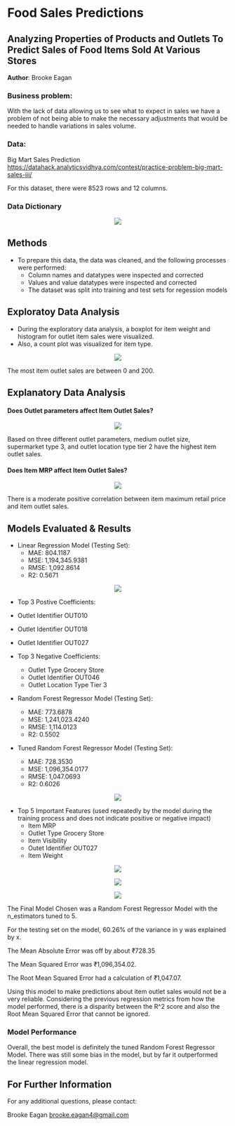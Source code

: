 # Food Sales Predictions
## Analyzing Properties of Products and Outlets To Predict Sales of Food Items Sold At Various Stores

**Author**: Brooke Eagan

### Business problem:

With the lack of data allowing us to see what to expect in sales we have a problem of not being able to make the necessary adjustments that would be needed to handle variations in sales volume.


### Data:

Big Mart Sales Prediction https://datahack.analyticsvidhya.com/contest/practice-problem-big-mart-sales-iii/

For this dataset, there were 8523 rows and 12 columns.

### Data Dictionary

<p align = "center"> 
  <img src = "https://raw.githubusercontent.com/Beagan19/food-sales-predictions/main/data_dictionary.png">
</p>

## Methods
- To prepare this data, the data was cleaned, and the following processes were performed:
  - Column names and datatypes were inspected and corrected 
  - Values and value datatypes were inspected and corrected
  - The dataset was split into training and test sets for regession models

## Exploratoy Data Analysis
- During the exploratory data analysis, a boxplot for item weight and histogram for outlet item sales were visualized. 
- Also, a count plot was visualized for item type. 

<p align = "center"> 
  <img src = "https://raw.githubusercontent.com/Beagan19/food-sales-predictions/main/item outlet sales histogram.png">
</p>

The most item outlet sales are between 0 and 200.

## Explanatory Data Analysis

#### Does Outlet parameters affect Item Outlet Sales?
<p align = "center"> 
  <img src = "https://raw.githubusercontent.com/Beagan19/food-sales-predictions/main/Sales based on outlet parameters.png">
</p>

Based on three different outlet parameters, medium outlet size, supermarket type 3, and outlet location type tier 2 have the highest item outlet sales.

#### Does Item MRP affect Item Outlet Sales?
<p align = "center"> 
  <img src = "https://raw.githubusercontent.com/Beagan19/food-sales-predictions/main/item mrp vs item outlet sales.png">
</p>

There is a moderate positive correlation between item maximum retail price and item outlet sales.


## Models Evaluated & Results

- Linear Regression Model (Testing Set):
  - MAE: 804.1187 
  - MSE: 1,194,345.9381 
  - RMSE: 1,092.8614 
  - R2: 0.5671
  
<p align = "center"> 
  <img src = "https://github.com/Beagan19/food-sales-predictions/blob/main/Top%2015%20Coefficients.png">
</p>

- Top 3 Postive Coefficients:
 - Outlet Identifier OUT010
 - Outlet Identifier OUT018
 - Outlet Identifier OUT027
 
- Top 3 Negative Coefficients:
    - Outlet Type Grocery Store
    - Outlet Identifier OUT046
    - Outlet Location Type Tier 3
    
    
- Random Forest Regressor Model (Testing Set):
  - MAE: 773.6878 
  - MSE: 1,241,023.4240 
  - RMSE: 1,114.0123 
  - R2: 0.5502

- Tuned Random Forest Regressor Model (Testing Set):
  - MAE: 728.3530 
  - MSE: 1,096,354.0177 
  - RMSE: 1,047.0693 
  - R2: 0.6026
  
<p align = "center"> 
  <img src = "https://github.com/Beagan19/food-sales-predictions/blob/main/Feature_Importance_Decision_Tree_Regressor.png">
</p>

- Top 5 Important Features (used repeatedly by the model during the training process and does not indicate positive or negative impact)
    - Item MRP
    - Outlet Type Grocery Store
    - Item Visibility
    - Outet Identifier OUT027
    - Item Weight

<p align = "center"> 
  <img src = "https://github.com/Beagan19/food-sales-predictions/blob/main/Top%2015%20Coefficients.png">
</p>


<p align = "center"> 
  <img src = "https://github.com/Beagan19/food-sales-predictions/blob/main/Top%2015%20Coefficients.png">
</p>


<p align = "center"> 
  <img src = "https://github.com/Beagan19/food-sales-predictions/blob/main/Top%2015%20Coefficients.png">
</p>





The Final Model Chosen was a Random Forest Regressor Model with the n_estimators tuned to 5.

For the testing set on the model, 60.26% of the variance in y was explained by x.

The Mean Absolute Error was off by about ₹728.35

The Mean Squared Error was ₹1,096,354.02.

The Root Mean Squared Error had a calculation of ₹1,047.07.

Using this model to make predictions about item outlet sales would not be a very reliable. Considering the previous regression metrics from how the model performed, there is a disparity between the R^2 score and also the Root Mean Squared Error that cannot be ignored.

### Model Performance

Overall, the best model is definitely the tuned Random Forest Regressor Model. There was still some bias in the model, but by far it outperformed the linear regression model.


## For Further Information

For any additional questions, please contact:

Brooke Eagan
brooke.eagan4@gmail.com
